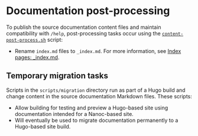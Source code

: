 # Documentation post-processing

To publish the source documentation content files and maintain compatibility with `/help`, post-processing tasks occur
using the [`content-post-process.sh`](../scripts/content-post-process.sh) script:

- Rename `index.md` files to `_index.md`. For more information, see
  [Index pages: _index.md](https://gohugo.io/content-management/organization/#index-pages-_indexmd).

## Temporary migration tasks

Scripts in the `scripts/migration` directory run as part of a Hugo build and change content in the source documentation
Markdown files. These scripts:

- Allow building for testing and preview a Hugo-based site using documentation intended for a Nanoc-based site.
- Will eventually be used to migrate documentation permanently to a Hugo-based site build.
